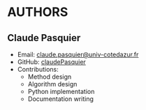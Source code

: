 # AUTHORS
## Claude Pasquier
- Email: claude.pasquier@univ-cotedazur.fr
- GitHub: [claudePasquier](https://github.com/claudePasquier)
- Contributions:
  - Method design
  - Algorithm design
  - Python implementation
  - Documentation writing
